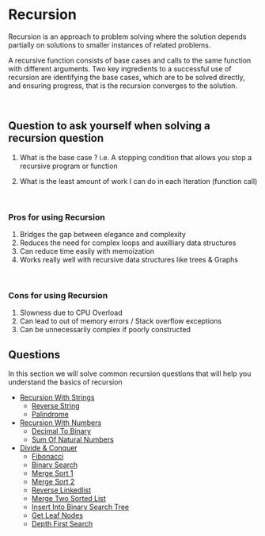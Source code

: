 # Recursion

Recursion is an approach to problem solving where the solution depends partially on solutions to smaller instances of related problems.

A recursive function consists of base cases and calls to the same function with different arguments. 
Two key ingredients to a successful use of recursion are identifying the base cases, which are to be solved directly, 
and ensuring progress, that is the recursion converges to the solution.

<br>

## Question to ask yourself when solving a recursion question

1. What is the base case ?
i.e. A stopping condition that allows you stop a recursive program or function

2. What is the least amount of work I can do in each Iteration (function call)

<br>

### Pros for using Recursion
1. Bridges the gap between elegance and complexity
2. Reduces the need for complex loops and auxilliary data structures
3. Can reduce time easily with memoization
4. Works really well with recursive data structures like trees & Graphs

<br>

### Cons for using Recursion
1. Slowness due to CPU Overload
2. Can lead to out of memory errors / Stack overflow exceptions
3. Can be unnecessarily complex if poorly constructed



## Questions

In this section we will solve common recursion questions that will help you understand the basics of recursion

* [Recursion With Strings](src/1_recursion_with_strings)
    * [Reverse String](src/1_recursion_with_strings/1_reverse_string.py)
    * [Palindrome](src/1_recursion_with_strings/2_palindrome.py)
* [Recursion With Numbers](src/2_recursion_with_numbers)
    * [Decimal To Binary](src/2_recursion_with_numbers/1_decimal_to_binary.py)
    * [Sum Of Natural Numbers](src/2_recursion_with_numbers/2_sum_of_natural_numbers.py)
* [Divide & Conquer](src/3_divide_and_conquer)
    * [Fibonacci](src/3_divide_and_conquer/1_fibonacci.py)
    * [Binary Search](src/3_divide_and_conquer/2_binary_search.py)
    * [Merge Sort 1](src/3_divide_and_conquer/3_merge_sort_2.py)
    * [Merge Sort 2](src/3_divide_and_conquer/3_merge_sort.py)
    * [Reverse Linkedlist](src/3_divide_and_conquer/4_reverse_linkedlist.py)
    * [Merge Two Sorted List](src/3_divide_and_conquer/5_merge_two_sorted_list.py)
    * [Insert Into Binary Search Tree](src/3_divide_and_conquer/6_insert_into_binary_search_tree.py)
    * [Get Leaf Nodes](src/3_divide_and_conquer/7_get_leaf_nodes.py)
    * [Depth First Search](src/3_divide_and_conquer/8_depth_first_search.py)